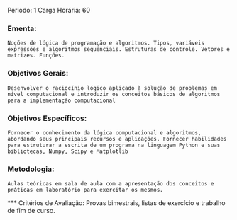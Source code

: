 
Periodo: 1
Carga Horária: 60
 
### Ementa:
    Noções de lógica de programação e algoritmos. Tipos, variáveis expressões e algoritmos sequenciais. Estruturas de controle. Vetores e matrizes. Funções.
 
### Objetivos Gerais:
    Desenvolver o raciocínio lógico aplicado à solução de problemas em nível computacional e introduzir os conceitos básicos de algoritmos para a implementação computacional
 
### Objetivos Específicos:
    Fornecer o conhecimento da lógica computacional e algoritmos, abordando seus principais recursos e aplicações. Fornecer habilidades para estruturar a escrita de um programa na linguagem Python e suas bibliotecas, Numpy, Scipy e Matplotlib
 
### Metodologia:
    Aulas teóricas em sala de aula com a apresentação dos conceitos e práticas em laboratório para exercitar os mesmos.
 
*** Critérios de Avaliação:
    Provas bimestrais, listas de exercício e trabalho de fim de curso.
